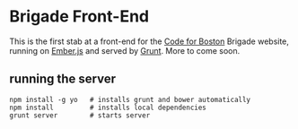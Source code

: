 Brigade Front-End
=================

This is the first stab at a front-end for the [Code for Boston](http://www.meetup.com/Code-for-Boston/) Brigade website, running on [Ember.js](http://emberjs.com) and served by [Grunt](http://gruntjs.com). More to come soon.

running the server
------------------

    npm install -g yo   # installs grunt and bower automatically
    npm install         # installs local dependencies
    grunt server        # starts server